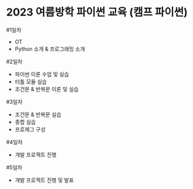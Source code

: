 # 2023 여름방학 파이썬 교육 (캠프 파이썬)

#1일차
- OT
- Python 소개 & 프로그래밍 소개

#2일차
- 파이썬 이론 수업 및 실습
- 터틀 모듈 실습
- 조건문 & 반복문 이론 및 실습

#3일차
- 조건문 & 반복문 실습
- 종합 실습
- 프로제그 구성

#4일차
- 개발 프로젝트 진행

#5일차
- 개발 프로젝트 진행 및 발표
  

